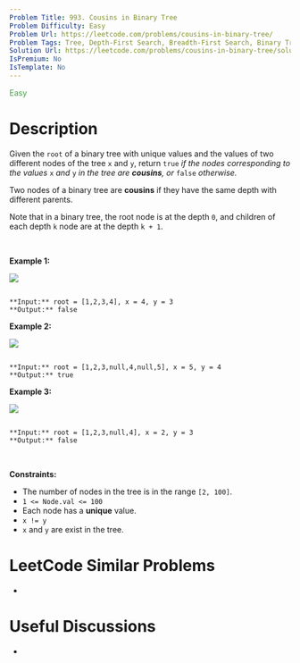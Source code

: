 ```yaml
---
Problem Title: 993. Cousins in Binary Tree
Problem Difficulty: Easy
Problem Url: https://leetcode.com/problems/cousins-in-binary-tree/
Problem Tags: Tree, Depth-First Search, Breadth-First Search, Binary Tree
Solution Url: https://leetcode.com/problems/cousins-in-binary-tree/solution/
IsPremium: No
IsTemplate: No
---
```


<span style="color: rgb(67, 160, 71);">Easy</span>

# Description

Given the `root` of a binary tree with unique values and the values of two different nodes of the tree `x` and `y`, return `true` *if the nodes corresponding to the values* `x` *and* `y` *in the tree are **cousins**, or* `false` *otherwise.*


Two nodes of a binary tree are **cousins** if they have the same depth with different parents.


Note that in a binary tree, the root node is at the depth `0`, and children of each depth `k` node are at the depth `k + 1`.


 


**Example 1:**


![](https://assets.leetcode.com/uploads/2019/02/12/q1248-01.png)

```

**Input:** root = [1,2,3,4], x = 4, y = 3
**Output:** false

```

**Example 2:**


![](https://assets.leetcode.com/uploads/2019/02/12/q1248-02.png)

```

**Input:** root = [1,2,3,null,4,null,5], x = 5, y = 4
**Output:** true

```

**Example 3:**


![](https://assets.leetcode.com/uploads/2019/02/13/q1248-03.png)

```

**Input:** root = [1,2,3,null,4], x = 2, y = 3
**Output:** false

```

 


**Constraints:**


* The number of nodes in the tree is in the range `[2, 100]`.
* `1 <= Node.val <= 100`
* Each node has a **unique** value.
* `x != y`
* `x` and `y` are exist in the tree.




# LeetCode Similar Problems

- []()

# Useful Discussions

- []()

